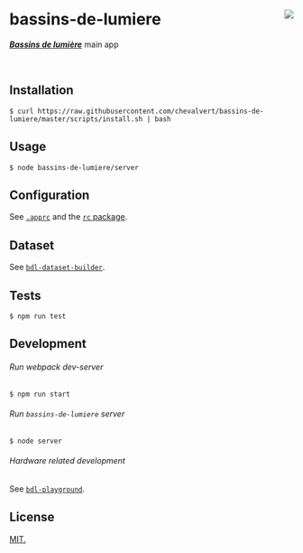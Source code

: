 # bassins-de-lumiere [<img src="https://github.com/chevalvert.png?size=100" align="right">](http://chevalvert.fr/)
[_**Bassins de lumière**_](#) main app

<br>

## Installation
```console
$ curl https://raw.githubusercontent.com/chevalvert/bassins-de-lumiere/master/scripts/install.sh | bash
```

## Usage
```console
$ node bassins-de-lumiere/server
```

## Configuration
See [`.apprc`](.apprc) and the [`rc` package](https://github.com/dominictarr/rc#standards).

## Dataset
See [`bdl-dataset-builder`](https://github.com/chevalvert/bdl-dataset-builder).

## Tests
```console
$ npm run test
```

## Development
###### Run webpack dev-server
```console
$ npm run start
```

###### Run `bassins-de-lumiere` server
```console
$ node server 
```

###### Hardware related development
See [`bdl-playground`](https://github.com/chevalvert/bdl-playground).

## License
[MIT.](https://tldrlegal.com/license/mit-license)
